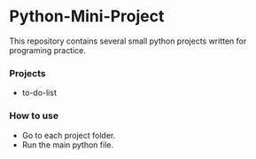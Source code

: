 # Python-Mini-Project

This repository contains several small python projects written for programing practice.

### Projects
- to-do-list

### How to use
- Go to each project folder.
- Run the main python file.
